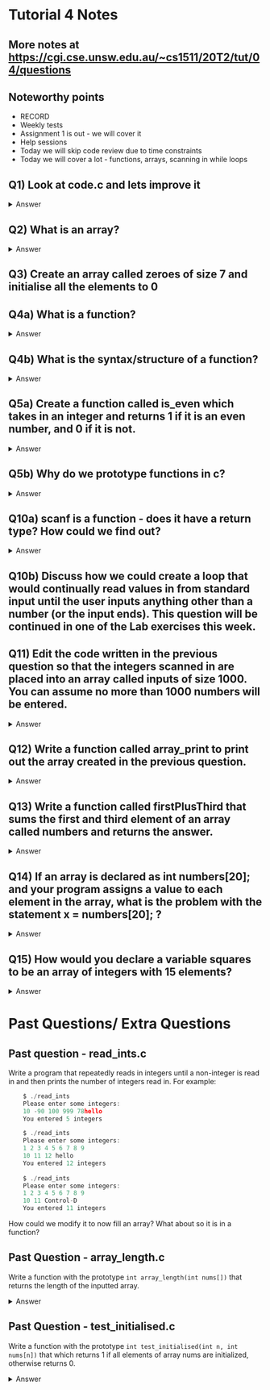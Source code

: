 # Tutorial 4 Notes

## More notes at https://cgi.cse.unsw.edu.au/~cs1511/20T2/tut/04/questions

## Noteworthy points

* RECORD
* Weekly tests
* Assignment 1 is out - we will cover it
* Help sessions
* Today we will skip code review due to time constraints
* Today we will cover a lot - functions, arrays, scanning in while loops

## Q1) Look at code.c and lets improve it

<details>
<summary>
Answer
</summary>

* Indentation
* Changing the structure of the if statements
* Variable names
* Using #defines instead of variables
* Comments

</details>

## Q2) What is an array?

<details>
<summary>
Answer
</summary>

An array is a collection of elements with the same data type. Each element is accessed providing the name of the array and an index. The index range is from 0 through to N-1, where N is the number of elements in the array. This is also known as zero-based indexing.

</details>


## Q3) Create an array called zeroes of size 7 and initialise all the elements to 0

## Q4a) What is a function?

<details>
<summary>
Answer
</summary>

Functions are code that is "called" and "returns". Each function will have an output type (that could be void) as well as some input parameters. The input parameters will be declared just like variables and the function will receive values for these when it is called.
It's important to remember that variables will be passed to a function by value, which means that the function itself will not be able to make changes to the variables that are passed to them and also that the input parameters are created when the function is called and will be destroyed when the function ends.

We use functions to separate code so that we don't have to write it repeatedly and we also don't have long or deep nested code clogging up our main.

</details>

## Q4b) What is the syntax/structure of a function?

<details>
<summary>
Answer
</summary>

```c
    returnType name(parameter1, parameter2, ..., parameterN) {
        // code
        return value;
        // Where value is of type returnType
    }
```

</details>

## Q5a) Create a function called is_even which takes in an integer and returns 1 if it is an even number, and 0 if it is not.

<details>
<summary>
Answer
</summary>

```c
    int is_even(int num) {
       int even_or_odd = 1;
       if (num % 2 == 1) {
          even_or_odd = 0;
       }
       return even_or_odd;
    }
```

</details>

## Q5b) Why do we prototype functions in c?

<details>
<summary>Answer</summary>
It's a legacy feature of c from decades ago. It allows the C compiler to go through the code exactly once, saving time as what now takes milliseconds to compile would have used to take hours. It is similar to asking why we need to declare a variable before we use it. Whenever the C compiler goes past a name like string it either decides it is a variable or whether the programmer has made a mistake, but C needs to check that the variable already exists so we define our variables before we use them. Prototyping works in the same way.
</details>

## Q10a) scanf is a function - does it have a return type? How could we find out?

<details>
<summary>Answer</summary>

```c

    int inputs[1000] = {0};
    int i = 0;
    while (scanf("%d", &inputs[i]) == 1) {
          // successfully read an integer into inputVar
          i++;
    }

```

</details>

## Q10b) Discuss how we could create a loop that would continually read values in from standard input until the user inputs anything other than a number (or the input ends). This question will be continued in one of the Lab exercises this week.

## Q11) Edit the code written in the previous question so that the integers scanned in are placed into an array called inputs of size 1000. You can assume no more than 1000 numbers will be entered.

<details>
<summary>Answer</summary>

```c

    void array_print(int length, int array[]){
       int i = 0;
       while (i < length) {
          printf("%d ", array[i]);
          i++;
       }
    }

```

</details>

## Q12) Write a function called array_print to print out the array created in the previous question.

<details>
<summary>Answer</summary>

```c

    void array_print(int length, int array[]){
       int i = 0;
       while (i < length) {
          printf("%d ", array[i]);
          i++;
       }
    }

```

</details>

## Q13) Write a function called firstPlusThird that sums the first and third element of an array called numbers and returns the answer.

<details>
<summary>Answer</summary>

```c

    int firstPlusThird(int numbers[]) { return numbers[0] + numbers[2]; }

```

</details>

## Q14) If an array is declared as int numbers[20]; and your program assigns a value to each element in the array, what is the problem with the statement x = numbers[20]; ?

<details>
<summary>Answer</summary>

Because arrays use zero-based indexing, accessing the element indexed 20 is accessing the 21st item in the array. This will access a value that is not within the boundaries of the array.
Behaviour of a program that does this is undefined and it is possible, for example, that it will cause the program to terminate. Sometimes it will retrieve the value of another variable

</details>

## Q15) How would you declare a variable squares to be an array of integers with 15 elements?

<details>
<summary>Answer</summary>

```c

    // Squares Array - writing the square of the indexes
    // into an integer array.
    
    // Modified by Marc Chee, March 2020
    
    #include <stdio.h>

    #define ELEMENTS    15
    
    void write_squares(int squares[ELEMENTS]);
    
    int main(void) {
        int squares[ELEMENTS];
    
        write_squares(squares);
    
        int i = 0;
        while (i < ELEMENTS) {
            printf("squares[%d] has the value %d\n", i, squares[i]);
            i = i + 1;
        }
        return 0;
    }
    
    void write_squares(int squares[ELEMENTS]) {
        int i = 0;
        while (i < ELEMENTS) {
            squares[i] = i * i;
            i = i + 1;
        }
    }

```

</details>

# Past Questions/ Extra Questions

## Past question - read_ints.c

Write a program that repeatedly reads in integers until a non-integer is read in and then prints the number of integers read in. For example:

```c
    $ ./read_ints
    Please enter some integers:
    10 -90 100 999 78hello
    You entered 5 integers

    $ ./read_ints
    Please enter some integers:
    1 2 3 4 5 6 7 8 9
    10 11 12 hello
    You entered 12 integers
    
    $ ./read_ints
    Please enter some integers:
    1 2 3 4 5 6 7 8 9
    10 11 Control-D
    You entered 11 integers
```

How could we modify it to now fill an array? What about so it is in a function?

## Past Question - array_length.c

Write a function with the prototype `int array_length(int nums[])` that returns the length of the inputted array.

<details>
<summary>Answer</summary>
You can not write such a function in C.
It is not possible for a C function to determine the length of an array it has been passed.

Programmers usually do one of 3 things.

* Pass the array length as another parameter to the function.
* Use a special value in an array element to mark the finish of the array - e.g. 0 if the array need contain only positive ints
* Pass an array of a specific length to the function - e.g. always pass arrays of 20 elements
For functions you write in this course, you should opt for option (a).
</details>

## Past Question - test_initialised.c

Write a function with the prototype `int test_initialised(int n, int nums[n])` that which returns 1 if all elements of array nums are initialized, otherwise returns 0.

<details>
<summary>Answer</summary>
You can not write such a function in C.
It is not possible at runtime in C to determine if a variable has been initialized

C programmers must take care to ensure that all variables, including array elements, are appropriately initialized.
</details>